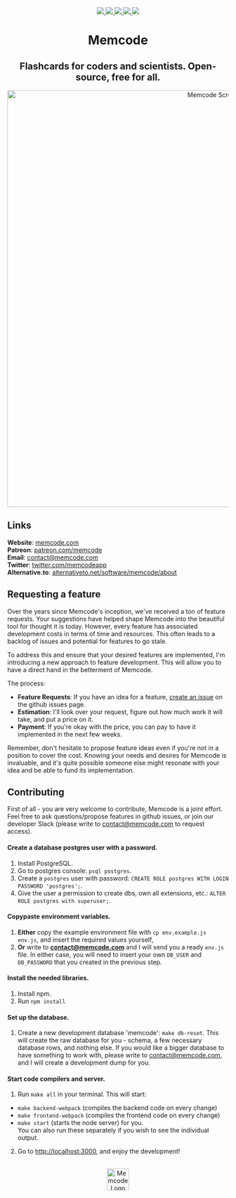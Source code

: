 <div align="center">
  <a href="http://memcode.com" title="Website memcodec.com">
    <img src="https://img.shields.io/website-up-down-green-red/http/shields.io.svg"/>
  </a>
  
  <a href="https://GitHub.com/Naereen/lakesare/memcode/contributors/" title="GitHub contributors">
    <img src="https://img.shields.io/github/contributors/lakesare/memcode"/>
  </a>
  
  <a href="https://github.com/lakesare/memcode/blob/master/LICENSE" title="GitHub license">
    <img src="https://img.shields.io/github/license/Naereen/StrapDown.js.svg"/>
  </a>
  
  <a href="https://reactjs.org/docs/how-to-contribute.html#your-first-pull-request" title="PRs welcome">
    <img src="https://img.shields.io/badge/PRs-welcome-brightgreen.svg"/>
  </a>

<!--   <a href="https://gitpod.io/#https://github.com/lakesare/memcode" title="Gitpod Ready-to-Code">
    <img src="https://img.shields.io/badge/Gitpod-Ready--to--Code-blue?logo=gitpod"/>
  </a> -->

  <a href="https://patreon.com/memcode" title="Donate to Memcode project using Patreon">
    <img src="https://img.shields.io/badge/patreon-donate-yellow.svg"/>
  </a>
</div>

<h1 align="center">
  Memcode
</h1>

<h2 align="center">
  Flashcards for coders and scientists. Open-source, free for all.
</h2>

<div align="center">
  <img width="950px" alt="Memcode Screenshot" src="https://user-images.githubusercontent.com/7578559/154212696-1597a568-7a97-44d8-bda9-56cc80fcc725.png">
</div>

## Links

**Website**: <a href="https://www.memcode.com">memcode.com</a>  
**Patreon**: <a href="https://patreon.com/memcode">patreon.com/memcode</a>   
**Email**:   contact@memcode.com    
**Twitter**: <a href="https://twitter.com/memcodeapp">twitter.com/memcodeapp</a>  
**Alternative.to**: <a href="https://alternativeto.net/software/memcode/about">alternativeto.net/software/memcode/about</a>    

## Requesting a feature

Over the years since Memcode's inception, we've received a ton of feature requests. Your suggestions have helped shape Memcode into the beautiful tool for thought it is today. However, every feature has associated development costs in terms of time and resources. This often leads to a backlog of issues and potential for features to go stale.

To address this and ensure that your desired features are implemented, I'm introducing a new approach to feature development. This will allow you to have a direct hand in the betterment of Memcode.

The process:

- **Feature Requests**: If you have an idea for a feature, <a href="https://github.com/lakesare/memcode/issues/new">create an issue</a> on the github issues page.  
- **Estimation**: I'll look over your request, figure out how much work it will take, and put a price on it.  
- **Payment**: If you're okay with the price, you can pay to have it implemented in the next few weeks.  

Remember, don't hesitate to propose feature ideas even if you're not in a position to cover the cost. Knowing your needs and desires for Memcode is invaluable, and it's quite possible someone else might resonate with your idea and be able to fund its implementation.

## Contributing

First of all - you are very welcome to contribute, Memcode is a joint effort.   
Feel free to ask questions/propose features in github issues, or join our developer Slack (please write to contact@memcode.com to request access).

<!-- Note: if you'd like to use online development environment, try <a href="https://github.com/lakesare/memcode/blob/master/Gitpod.md">Gitpod.md</a> (might need some adjustments). The steps below are for the local setup. -->

#### Create a database postgres user with a password.
1. Install PostgreSQL.
2. Go to postgres console: `psql postgres`.
3. Create a `postgres` user with password: `CREATE ROLE postgres WITH LOGIN PASSWORD 'postgres';`.
4. Give the user a permission to create dbs, own all extensions, etc.: `ALTER ROLE postgres with superuser;`.

#### Copypaste environment variables.
1. **Either** copy the example environment file with `cp env.example.js env.js`, and insert the required values yourself,
2. **Or** write to **contact@memcode.com** and I will send you a ready `env.js` file.
In either case, you will need to insert your own `DB_USER` and `DB_PASSWORD` that you created in the previous step.

#### Install the needed libraries.
1. Install npm.
2. Run `npm install`

#### Set up the database.
1. Create a new development database 'memcode': `make db-reset`.
This will create the raw database for you - schema, a few necessary database rows, and nothing else.
If you would like a bigger database to have something to work with, please write to contact@memcode.com, and I will create a development dump for you.

#### Start code compilers and server.
1. Run `make all` in your terminal.
This will start:
- `make backend-webpack` (compiles the backend code on every change)
- `make frontend-webpack` (compiles the frontend code on every change)
- `make start` (starts the node server)
for you.  
You can also run these separately if you wish to see the individual output.
2. Go to <a href="http://localhost:3000/">http://localhost:3000</a>, and enjoy the development!


<br/>
<div align="center">
  <img width="50px" src="https://user-images.githubusercontent.com/7578559/154219522-280c4f96-4e3d-45e9-9beb-671b339b3f92.png" alt="Memcode Logo"/>
</div>
